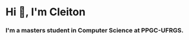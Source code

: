 <h1 align="left">Hi 👋, I'm Cleiton</h1>
<h3 align="left">I'm a masters student in Computer Science at PPGC-UFRGS.</h3>

